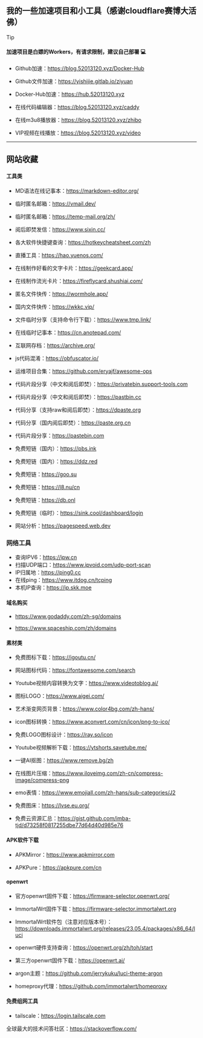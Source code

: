 ## 我的一些加速项目和小工具（感谢cloudflare赛博大活佛）

> [!TIP]
> #### 加速项目是白嫖的Workers，有请求限制，建议自己部署 💻

- Github加速：https://blog.52013120.xyz/Docker-Hub

- Github文件加速：https://yishijie.gitlab.io/ziyuan

- Docker-Hub加速：https://hub.52013120.xyz

- 在线代码编辑器：https://blog.52013120.xyz/caddy

- 在线m3u8播放器：https://blog.52013120.xyz/zhibo

- VIP视频在线播放：https://blog.52013120.xyz/video


---

## 网站收藏

#### 工具类

- MD语法在线记事本：https://markdown-editor.org/

- 临时匿名邮箱：https://vmail.dev/

- 临时匿名邮箱：https://temp-mail.org/zh/

- 阅后即焚发信：https://www.sixin.cc/

- 各大软件快捷键查询：https://hotkeycheatsheet.com/zh

- 直播工具：https://hao.yuenos.com/

- 在线制作好看的文字卡片：https://geekcard.app/

- 在线制作流光卡片：https://fireflycard.shushiai.com/

- 匿名文件快传：https://wormhole.app/

- 国内文件快传：https://wkkc.vip/

- 文件临时分享（支持命令行下载）：https://www.tmp.link/

- 在线临时记事本：https://cn.anotepad.com/

- 互联网存档：https://archive.org/

- js代码混淆：https://obfuscator.io/

- 运维项目合集：https://github.com/eryajf/awesome-ops

- 代码片段分享（中文和阅后即焚）：https://privatebin.support-tools.com

- 代码片段分享（中文和阅后即焚）：https://pastbin.cc

- 代码分享（支持raw和阅后即焚）：https://dpaste.org

- 代码分享（国内阅后即焚）：https://paste.org.cn

- 代码片段分享：https://pastebin.com

- 免费短链（国内）：https://pbs.ink

- 免费短链（国内）：https://ddz.red

- 免费短链：https://goo.su

- 免费短链：https://l8.nu/cn

- 免费短链：https://db.onl

- 免费短链（临时）：https://sink.cool/dashboard/login

- 网站分析：https://pagespeed.web.dev

### 网络工具

- 查询IPV6：https://ipw.cn
- 扫描UDP端口：https://www.ipvoid.com/udp-port-scan
- IP归属地：https://ping0.cc
- 在线ping：https://www.itdog.cn/tcping
- 本机IP查询：https://ip.skk.moe

#### 域名购买

- https://www.godaddy.com/zh-sg/domains

- https://www.spaceship.com/zh/domains

#### 素材类

- 免费图标下载：https://igoutu.cn/

- 网站图标代码：https://fontawesome.com/search

- Youtube视频内容转换为文字：https://www.videotoblog.ai/

- 图标LOGO：https://www.aigei.com/

- 艺术渐变网页背景：https://www.color4bg.com/zh-hans/

- icon图标转换：https://www.aconvert.com/cn/icon/png-to-ico/ 

- 免费LOGO图标设计：https://ray.so/icon

- Youtube视频解析下载：https://ytshorts.savetube.me/

- 一键AI抠图：https://www.remove.bg/zh

- 在线图片压缩：https://www.iloveimg.com/zh-cn/compress-image/compress-png

- emo表情：https://www.emojiall.com/zh-hans/sub-categories/J2

- 免费图床：https://lvse.eu.org/

- 免费云资源汇总：https://gist.github.com/imba-tjd/d73258f0817255dbe77d64d40d985e76


#### APK软件下载

- APKMirror：https://www.apkmirror.com

- APKPure：https://apkpure.com/cn

#### openwrt

- 官方openwrt固件下载：https://firmware-selector.openwrt.org/

- ImmortalWrt固件下载：https://firmware-selector.immortalwrt.org

- ImmortalWrt软件包（注意对应版本号）：https://downloads.immortalwrt.org/releases/23.05.4/packages/x86_64/luci

- openwrt硬件支持查询：https://openwrt.org/zh/toh/start

- 第三方openwrt固件下载：https://openwrt.ai/

- argon主题：https://github.com/jerrykuku/luci-theme-argon

- homeproxy代理：https://github.com/immortalwrt/homeproxy

#### 免费组网工具
- tailscale：https://login.tailscale.com


全球最大的技术问答社区：https://stackoverflow.com/

